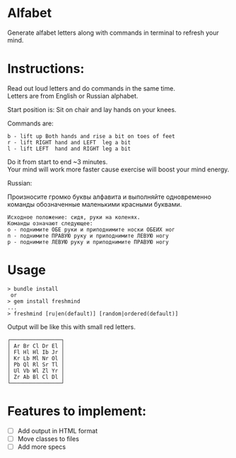 # Alfabet
Generate alfabet letters along with commands in terminal to refresh your mind.

# Instructions:
Read out loud letters and do commands in the same time.  
Letters are from English or Russian alphabet.

Start position is: Sit on chair and lay hands on your knees.
  
Commands are:
```  
b - lift up Both hands and rise a bit on toes of feet  
r - lift RIGHT hand and LEFT  leg a bit  
l - lift LEFT  hand and RIGHT leg a bit
```
Do it from start to end ~3 minutes.  
Your mind will work more faster cause exercise will boost your mind energy.  

Russian:

Произносите громко буквы алфавита и выполняйте одновременно команды
обозначенные маленькими красными буквами.
```
Исходное положение: сидя, руки на коленях.
Команды означают следующее:
о - поднимите ОБЕ руки и приподнимите носки ОБЕИХ ног
п - поднимите ПРАВУЮ руку и приподнимите ЛЕВУЮ ногу
р - поднимите ЛЕВУЮ руку и приподнимите ПРАВУЮ ногу
```
  

# Usage
```
> bundle install
 or 
> gem install freshmind
...
> freshmind [ru|en(default)] [random|ordered(default)]
```

Output will be like this with small red letters.  
```
┌────────────────┐  
│ Ar Br Cl Dr El │  
│ Fl Hl Hl Ib Jr │  
│ Kr Lb Ml Nr Ol │  
│ Pb Ql Rl Sr Tl │  
│ Ul Vb Wl Zl Yr │  
│ Zr Ab Bl Cl Dl │  
└────────────────┘  
```

# Features to implement:  

- [ ] Add output in HTML format  
- [ ] Move classes to files  
- [ ] Add more specs
